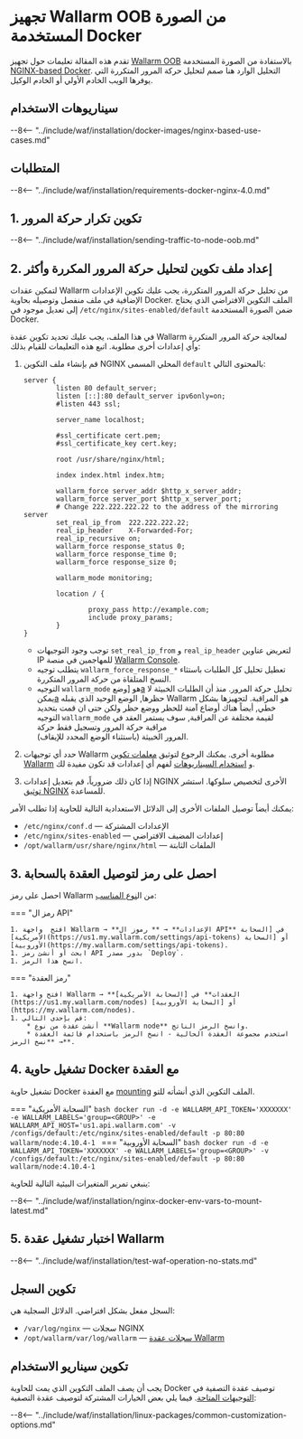 [doc-wallarm-mode]:           ../../../admin-en/configure-parameters-en.md#wallarm_mode
[doc-config-params]:          ../../../admin-en/configure-parameters-en.md
[waf-mode-instr]:                   ../../../admin-en/configure-wallarm-mode.md
[logging-instr]:                    ../../../admin-en/configure-logging.md
[proxy-balancer-instr]:             ../../../admin-en/using-proxy-or-balancer-en.md
[process-time-limit-instr]:         ../../../admin-en/configure-parameters-en.md#wallarm_process_time_limit
[allocating-memory-guide]:          ../../../admin-en/configuration-guides/allocate-resources-for-node.md
[nginx-waf-directives]:             ../../../admin-en/configure-parameters-en.md
[graylist-docs]:                    ../../../user-guides/ip-lists/overview.md
[filtration-modes-docs]:            ../../../admin-en/configure-wallarm-mode.md
[application-configuration]:        ../../../user-guides/settings/applications.md
[ptrav-attack-docs]:                ../../../attacks-vulns-list.md#path-traversal
[attacks-in-ui-image]:              ../../../images/admin-guides/test-attacks-quickstart.png
[versioning-policy]:                ../../../updating-migrating/versioning-policy.md#version-list
[node-status-docs]:                 ../../../admin-en/configure-statistics-service.md
[node-token]:                       ../../../quickstart.md#deploy-the-wallarm-filtering-node
[api-token]:                        ../../../user-guides/settings/api-tokens.md
[wallarm-token-types]:              ../../../user-guides/nodes/nodes.md#api-and-node-tokens-for-node-creation
[platform]:                         ../../supported-deployment-options.md
[oob-advantages-limitations]:       ../overview.md#advantages-and-limitations
[web-server-mirroring-examples]:    overview.md#examples-of-web-server-configuration-for-traffic-mirroring
[memory-instr]:                     ../../../admin-en/configuration-guides/allocate-resources-for-node.md
[ip-lists-docs]:                    ../../../user-guides/ip-lists/overview.md
[aws-ecs-docs]:                     ../../cloud-platforms/aws/docker-container.md
[gcp-gce-docs]:                     ../../cloud-platforms/gcp/docker-container.md
[azure-container-docs]:             ../../cloud-platforms/azure/docker-container.md
[alibaba-ecs-docs]:                 ../../cloud-platforms/alibaba-cloud/docker-container.md
[api-policy-enf-docs]:              ../../../api-specification-enforcement/overview.md
[link-wallarm-health-check]:        ../../../admin-en/uat-checklist-en.md

# تجهيز Wallarm OOB من الصورة المستخدمة Docker

تقدم هذه المقالة تعليمات حول تجهيز [Wallarm OOB](overview.md) بالاستفادة من الصورة المستخدمة [NGINX-based Docker](https://hub.docker.com/r/wallarm/node). التحليل الوارد هنا صمم لتحليل حركة المرور المتكررة التي يوفرها الويب الخادم الأولي أو الخادم الوكيل.

## سيناريوهات الاستخدام

--8<-- "../include/waf/installation/docker-images/nginx-based-use-cases.md"

## المتطلبات

--8<-- "../include/waf/installation/requirements-docker-nginx-4.0.md"

## 1. تكوين تكرار حركة المرور

--8<-- "../include/waf/installation/sending-traffic-to-node-oob.md"

## 2. إعداد ملف تكوين لتحليل حركة المرور المكررة وأكثر

لتمكين عقدات Wallarm من تحليل حركة المرور المتكررة، يجب عليك تكوين الإعدادات الإضافية في ملف منفصل وتوصيله بحاوية Docker. الملف التكوين الافتراضي الذي يحتاج إلى تعديل موجود في `/etc/nginx/sites-enabled/default` ضمن الصورة المستخدمة Docker.

في هذا الملف، يجب عليك تحديد تكوين عقدة Wallarm لمعالجة حركة المرور المتكررة وأي إعدادات أخرى مطلوبة. اتبع هذه التعليمات للقيام بذلك:

1. قم بإنشاء ملف التكوين NGINX المحلي المسمى `default` بالمحتوى التالي:

    ```
    server {
            listen 80 default_server;
            listen [::]:80 default_server ipv6only=on;
            #listen 443 ssl;

            server_name localhost;

            #ssl_certificate cert.pem;
            #ssl_certificate_key cert.key;

            root /usr/share/nginx/html;

            index index.html index.htm;

            wallarm_force server_addr $http_x_server_addr;
            wallarm_force server_port $http_x_server_port;
            # Change 222.222.222.22 to the address of the mirroring server
            set_real_ip_from  222.222.222.22;
            real_ip_header    X-Forwarded-For;
            real_ip_recursive on;
            wallarm_force response_status 0;
            wallarm_force response_time 0;
            wallarm_force response_size 0;

            wallarm_mode monitoring;

            location / {
                    
                    proxy_pass http://example.com;
                    include proxy_params;
            }
    }
    ```

    * توجب وجود التوجيهات `set_real_ip_from` و `real_ip_header` لتعريض عناوين IP للمهاجمين في منصة [Wallarm Console][proxy-balancer-instr].
    * يتطلب توجيه `wallarm_force_response_*` تعطيل تحليل كل الطلبات باستثاء النسخ المتلقاة من حركة المرور المتكررة.
    * التوجيه `wallarm_mode` هو [وضع[a][waf-mode-instr] تحليل حركة المرور. منذ أن الطلبات الخبيثة لا يمكن[a][oob-advantages-limitations] حظرها, الوضع الوحيد الذي يقبله Wallarm هو المراقبة. لتجهيزها بشكل خطي, أيضاً هناك أوضاع آمنة للحظر ووضع حظر ولكن حتى ان قمت بتحديد التوجيه `wallarm_mode` لقيمة مختلفة عن المراقبة, سوف يستمر العقد في مراقبة حركة المرور وتسجيل فقط حركة   
 المرور الخبيثة (باستثناء الوضع المحدد للإيقاف).
1. حدد أي توجيهات Wallarm مطلوبة أخرى. يمكنك الرجوع لتوثيق [معلمات تكوين Wallarm](../../../admin-en/configure-parameters-en.md) و [استخدام السيناريوهات](#configuring-the-use-cases) لفهم أي إعدادات قد تكون مفيدة لك.
1. إذا كان ذلك ضرورياً، قم بتعديل إعدادات NGINX الأخرى لتخصيص سلوكها. استشر [توثيق NGINX](https://nginx.org/en/docs/beginners_guide.html) للمساعدة.

يمكنك أيضاً توصيل الملفات الأخرى إلى الدلائل الاستعدادية التالية للحاوية إذا تطلب الأمر:

* `/etc/nginx/conf.d` — الإعدادات المشتركة
* `/etc/nginx/sites-enabled` — إعدادات المضيف الافتراضي 
* `/opt/wallarm/usr/share/nginx/html` — الملفات الثابتة

## 3. احصل على رمز لتوصيل العقدة بالسحابة

احصل على رمز Wallarm من ال[نوع المناسب][wallarm-token-types]:

=== "رمز ال API"

    1. افتح  واجهة Wallarm → **الإعدادات** → ** رموز ال API** في [السحابة الأمريكية](https://us1.my.wallarm.com/settings/api-tokens) أو [السحابة الأوروبية](https://my.wallarm.com/settings/api-tokens).
    1. ابحث أو أنشئ رمز API بدور مصدر `Deploy`.
    1. انسخ هذا الرمز.

=== "رمز العقدة"

    1. افتح واجهة Wallarm → **العقدات** في [السحابة الأمريكية](https://us1.my.wallarm.com/nodes) أو [السحابة الأوروبية](https://my.wallarm.com/nodes).
    1. قم بإحدى التالي: 
        * أنشئ عقدة من نوع **Wallarm node** وانسخ الرمز الناتج.
        * استخدم مجموعة العقدة الحالية - انسخ الرمز باستخدام قائمة العقدة → **نسخ الرمز**.

## 4. تشغيل حاوية Docker مع العقدة

تشغيل حاوية Docker مع العقدة [mounting](https://docs.docker.com/storage/volumes/) الملف التكوين الذي أنشأته للتو.

=== "السحابة الأمريكية"
    ```bash
    docker run -d -e WALLARM_API_TOKEN='XXXXXXX' -e WALLARM_LABELS='group=<GROUP>' -e WALLARM_API_HOST='us1.api.wallarm.com' -v /configs/default:/etc/nginx/sites-enabled/default -p 80:80 wallarm/node:4.10.4-1
    ```
=== "السحابة الأوروبية"
    ```bash
    docker run -d -e WALLARM_API_TOKEN='XXXXXXX' -e WALLARM_LABELS='group=<GROUP>' -v /configs/default:/etc/nginx/sites-enabled/default -p 80:80 wallarm/node:4.10.4-1
    ```

ينبغي تمرير المتغيرات البيئية التالية للحاوية:

--8<-- "../include/waf/installation/nginx-docker-env-vars-to-mount-latest.md"

## 5. اختبار تشغيل عقدة Wallarm

--8<-- "../include/waf/installation/test-waf-operation-no-stats.md"

## تكوين السجل

السجل مفعل بشكل افتراضي. الدلائل السجلية هي:

* `/var/log/nginx` — سجلات NGINX
* `/opt/wallarm/var/log/wallarm` — [سجلات عقدة Wallarm][logging-instr]

## تكوين سيناريو الاستخدام

يجب أن يصف الملف التكوين الذي يمت للحاوية Docker توصيف عقدة التصفية في [التوجيهات المتاحة](../../../admin-en/configure-parameters-en.md). فيما يلي بعض الخيارات المشتركة لتوصيف عقدة التصفية:

--8<-- "../include/waf/installation/linux-packages/common-customization-options.md"
